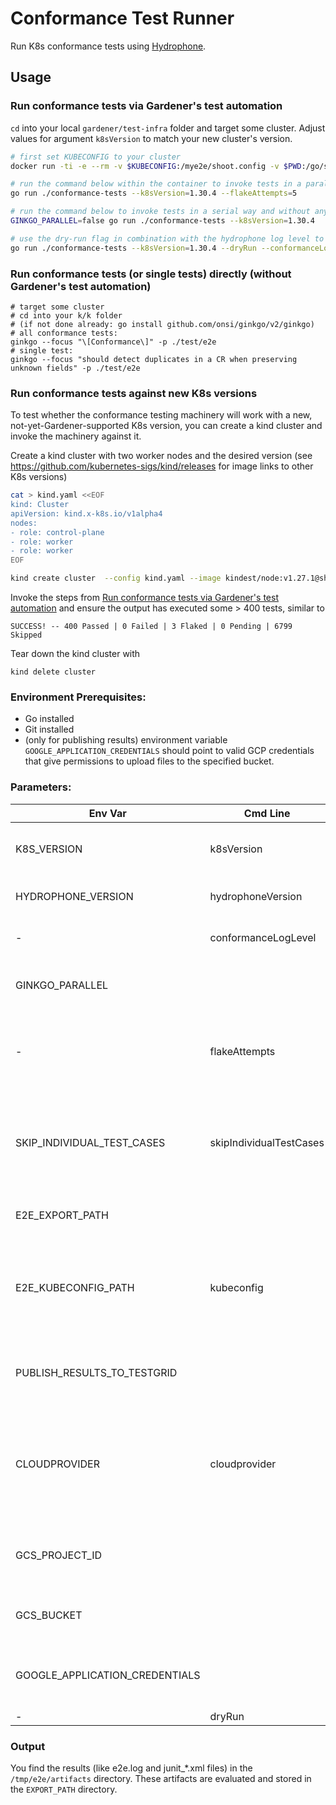 # Conformance Test Runner

Run K8s conformance tests using [Hydrophone](https://github.com/kubernetes-sigs/hydrophone).

## Usage

### Run conformance tests via Gardener's test automation
`cd` into your local `gardener/test-infra` folder and target some cluster.  Adjust values for argument `k8sVersion` to match your new cluster's version.

```bash
# first set KUBECONFIG to your cluster
docker run -ti -e --rm -v $KUBECONFIG:/mye2e/shoot.config -v $PWD:/go/src/github.com/gardener/test-infra -e E2E_EXPORT_PATH=/tmp/export -e KUBECONFIG=/mye2e/shoot.config --network=host --workdir /go/src/github.com/gardener/test-infra  --platform linux/amd64 golang:1.23 bash

# run the command below within the container to invoke tests in a parallel way and allow tests to flake
go run ./conformance-tests --k8sVersion=1.30.4 --flakeAttempts=5

# run the command below to invoke tests in a serial way and without any flakes
GINKGO_PARALLEL=false go run ./conformance-tests --k8sVersion=1.30.4

# use the dry-run flag in combination with the hydrophone log level to see what tests to execute
go run ./conformance-tests --k8sVersion=1.30.4 --dryRun --conformanceLogLevel 4
```

### Run conformance tests (or single tests) directly (without Gardener's test automation)
```shell
# target some cluster
# cd into your k/k folder
# (if not done already: go install github.com/onsi/ginkgo/v2/ginkgo)
# all conformance tests:
ginkgo --focus "\[Conformance\]" -p ./test/e2e
# single test:
ginkgo --focus "should detect duplicates in a CR when preserving unknown fields" -p ./test/e2e
``````

### Run conformance tests against new K8s versions
To test whether the conformance testing machinery will work with a new, not-yet-Gardener-supported K8s version, you can create a kind cluster and invoke the machinery against it.

Create a kind cluster with two worker nodes and the desired version (see https://github.com/kubernetes-sigs/kind/releases for image links to other K8s versions)
```bash
cat > kind.yaml <<EOF
kind: Cluster
apiVersion: kind.x-k8s.io/v1alpha4
nodes:
- role: control-plane
- role: worker
- role: worker
EOF

kind create cluster  --config kind.yaml --image kindest/node:v1.27.1@sha256:b7d12ed662b873bd8510879c1846e87c7e676a79fefc93e17b2a52989d3ff42b
```

Invoke the steps from [Run conformance tests via Gardener's test automation](#run-conformance-tests-via-gardeners-test-automation) and ensure the output has executed some > 400 tests, similar to
```shell
SUCCESS! -- 400 Passed | 0 Failed | 3 Flaked | 0 Pending | 6799 Skipped
```

Tear down the kind cluster with
```shell
kind delete cluster
```

### Environment Prerequisites:

- Go installed
- Git installed
- (only for publishing results) environment variable `GOOGLE_APPLICATION_CREDENTIALS` should point to valid GCP credentials that give permissions to upload files to the specified bucket.

### Parameters:

| Env Var                        | Cmd Line | Default         | Description                                                                                                         |
|--------------------------------|---|-----------------|---------------------------------------------------------------------------------------------------------------------|
| K8S_VERSION                    | k8sVersion |                 | **[Required]** Kubernetes version of the target cluster                                                             |
| HYDROPHONE_VERSION             | hydrophoneVersion | latest          | Hydrophone version used for testing                                                                                 |
| -                              | conformanceLogLevel | 2               | Log level passed to hydrophone                                                                                      |
| GINKGO_PARALLEL                |  | true            | Runs the tests in parallel with 8 ginkgo nodes.                                                                     |
| -                              | flakeAttempts | 1               | Flake attempts define how many times a failed test should be rerun                                                  |
| SKIP_INDIVIDUAL_TEST_CASES     | skipIndividualTestCases |                 | A list of ginkgo.skip patterns (regex based) to skip individual test cases. Use "\|" as delimiter.                  |
| E2E_EXPORT_PATH                |  | /tmp/e2e/export | Location to store test results                                                                                      |
| E2E_KUBECONFIG_PATH            | kubeconfig | $KUBECONFIG     | File path of kubeconfig file. Reverts to $KUBECONFIG and fails if nothing is to be found there.                     |
| PUBLISH_RESULTS_TO_TESTGRID    |  | false           | Publish test results to google cloud storage for testgrid                                                           |
| CLOUDPROVIDER                  | cloudprovider |                 | Cloud provider (supported: aws, gcp, azure, alicloud, openstack) for uploading the results. Required for publishing |
| GCS_PROJECT_ID                 | | gardener | The GCP project hosting the bucket for uploading test results                                                       |
| GCS_BUCKET                     | | k8s-conformance-gardener | The GCS bucket for uploading test results                                                                           |
| GOOGLE_APPLICATION_CREDENTIALS | | | Path to valid GCP credentials for uploading test results                                                            |
| -                              | dryRun | false           | Dry Run mode                                                                                                        |

### Output
You find the results (like e2e.log and junit_*.xml files) in the `/tmp/e2e/artifacts` directory. These artifacts are evaluated and stored in the `EXPORT_PATH` directory.

<!-- @import "[TOC]" {cmd="toc" depthFrom=1 depthTo=6 orderedList=false} -->
